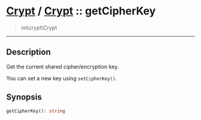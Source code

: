 # [Crypt](crypt.md) / [Crypt](crypt-Crypt.md) :: getCipherKey
 > im\crypt\Crypt
____

## Description
Get the current shared cipher/encryption key.

You can set a new key using `setCipherKey()`.

## Synopsis
```php
getCipherKey(): string
```

